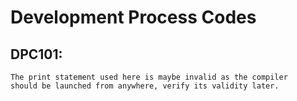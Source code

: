 # Development Process Codes

## DPC101:
    The print statement used here is maybe invalid as the compiler
    should be launched from anywhere, verify its validity later.
